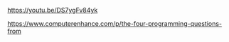 https://youtu.be/DS7ygFv84yk

https://www.computerenhance.com/p/the-four-programming-questions-from
